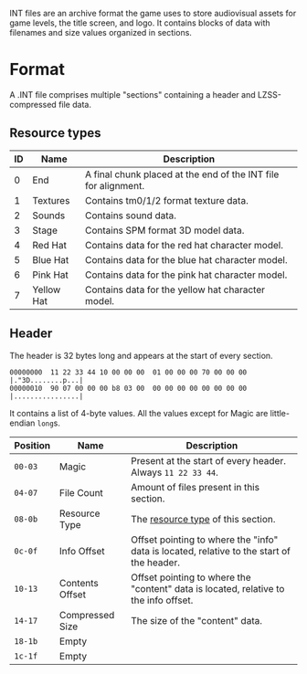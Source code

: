 INT files are an archive format the game uses to store audiovisual assets for game levels, the title screen, and logo.
It contains blocks of data with filenames and size values organized in sections.

# Format
A .INT file comprises multiple "sections" containing a header and LZSS-compressed file data.

## Resource types
| ID  | Name       | Description                                                    |
|-----|------------|----------------------------------------------------------------|
| 0   | End        | A final chunk placed at the end of the INT file for alignment. |
| 1   | Textures   | Contains tm0/1/2 format texture data.                          |
| 2   | Sounds     | Contains sound data.                                           |
| 3   | Stage      | Contains SPM format 3D model data.                             |
| 4   | Red Hat    | Contains data for the red hat character model.                 |
| 5   | Blue Hat   | Contains data for the blue hat character model.                |
| 6   | Pink Hat   | Contains data for the pink hat character model.                |
| 7   | Yellow Hat | Contains data for the yellow hat character model.              |


## Header
The header is 32 bytes long and appears at the start of every section.
```hexdump
00000000  11 22 33 44 10 00 00 00  01 00 00 00 70 00 00 00  |."3D........p...|
00000010  90 07 00 00 00 b8 03 00  00 00 00 00 00 00 00 00  |................|
```
It contains a list of 4-byte values. All the values except for Magic are little-endian `long`s.

| Position | Name            | Description                                                                               |
|----------|-----------------|-------------------------------------------------------------------------------------------|
| `00-03`  | Magic           | Present at the start of every header. Always `11 22 33 44`.                               |
| `04-07`  | File Count      | Amount of files present in this section.                                                  |
| `08-0b`  | Resource Type   | The [resource type](#resource-types) of this section.                                     |
| `0c-0f`  | Info Offset     | Offset pointing to where the "info" data is located, relative to the start of the header. |
| `10-13`  | Contents Offset | Offset pointing to where the "content" data is located, relative to the info offset.      |
| `14-17`  | Compressed Size | The size of the "content" data.                                                           |
| `18-1b`  | Empty           |                                                                                           |
| `1c-1f`  | Empty           |                                                                                           |
